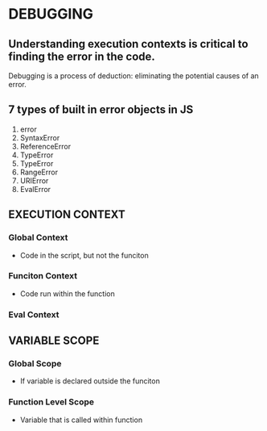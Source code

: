 # DEBUGGING
## Understanding execution contexts is critical to finding the error in the code.
Debugging is a process of deduction: eliminating the potential causes of an error.

## 7 types of built in error objects in JS
1. error
2. SyntaxError
3. ReferenceError
4. TypeError
5. TypeError
6. RangeError
7. URIError
8. EvalError

## EXECUTION CONTEXT
### Global Context
- Code in the script, but not the funciton
### Funciton Context
- Code run within the function
### Eval Context


## VARIABLE SCOPE
### Global Scope
- If variable is declared outside the funciton
### Function Level Scope
- Variable that is called within function